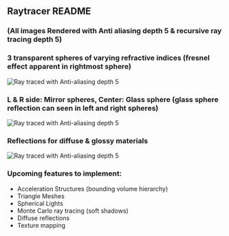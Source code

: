 ## Raytracer README
### (All images Rendered with Anti aliasing depth 5 & recursive ray tracing depth 5)
### 3 transparent spheres of varying refractive indices (fresnel effect apparent in rightmost sphere)
![Ray traced with Anti-aliasing depth 5](https://github.com/Xavierkst/Raytracer_build/blob/Refactored_branch/testFile_no_AA.jpg)

### L & R side: Mirror spheres, Center: Glass sphere (glass sphere reflection can seen in left and right spheres) 
![Ray traced with Anti-aliasing depth 5](https://github.com/Xavierkst/Raytracer_build/blob/Refactored_branch/testFile_AA_5_reflections.jpg)

### Reflections for diffuse & glossy materials
![Ray traced with Anti-aliasing depth 5](https://github.com/Xavierkst/Raytracer_build/blob/Refactored_branch/testFile_AA_5.jpg)
### Upcoming features to implement:  
* Acceleration Structures (bounding volume hierarchy)
* Triangle Meshes 
* Spherical Lights 
* Monte Carlo ray tracing (soft shadows) 
* Diffuse reflections
* Texture mapping

